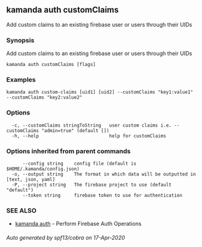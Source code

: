 ## kamanda auth customClaims

Add custom claims to an existing firebase user or users through their UIDs

### Synopsis

Add custom claims to an existing firebase user or users through their UIDs

```
kamanda auth customClaims [flags]
```

### Examples

```
kamanda auth custom-claims [uid1] [uid2] --customClaims "key1:value1" --customClaims "key2:value2"
```

### Options

```
  -c, --customClaims stringToString   user custom claims i.e. --customClaims "admin=true" (default [])
  -h, --help                          help for customClaims
```

### Options inherited from parent commands

```
      --config string    config file (default is $HOME/.kamanda/config.json)
  -o, --output string    The format in which data will be outputted in [text, json, yaml]
  -P, --project string   The firebase project to use (default "default")
      --token string     firebase token to use for authentication
```

### SEE ALSO

* [kamanda auth](kamanda_auth.md)	 - Perform Firebase Auth Operations

###### Auto generated by spf13/cobra on 17-Apr-2020
